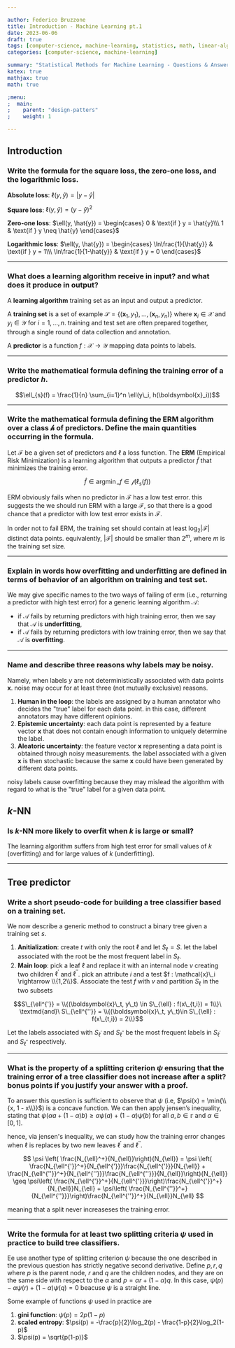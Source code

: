 ```yaml
---

author: Federico Bruzzone
title: Introduction - Machine Learning pt.1 
date: 2023-06-06
draft: true
tags: [computer-science, machine-learning, statistics, math, linear-algebra]
categories: [computer-science, machine-learning]

summary: "Statistical Methods for Machine Learning - Questions & Answers pt.1. Introduction, k-nn and tree predictor."
katex: true
mathjax: true
math: true

;menu:
;  main:
;    parent: "design-patters"
;    weight: 1

---
```


## Introduction

### Write the formula for the square loss, the zero-one loss, and the logarithmic loss.

**Absolute loss**: $\ell(y, \hat{y}) = |y-\hat{y}|$
    
**Square loss**: $\ell(y, \hat{y}) = (y-\hat{y})^2$
    
**Zero-one loss**: $\ell(y, \hat{y}) = \begin{cases} 
0 & \text{if } y = \hat{y}\\\ 
1 & \text{if } y \neq \hat{y}
\end{cases}$
    
**Logarithmic loss**: $\ell(y, \hat{y}) = \begin{cases} 
\ln\frac{1}{\hat{y}} & \text{if } y = 1\\\ 
\ln\frac{1}{1-\hat{y}} & \text{if } y = 0 
\end{cases}$

---

### What does a learning algorithm receive in input? and what does it produce in output?

A **learning algorithm** training set as an input and output a predictor.

A **training set** is a set of example $\mathcal{S} = \{(\boldsymbol{x}_1, y_1), \dots, (\boldsymbol{x}_n, y_n)\}$ where $\boldsymbol{x}_i \in \mathcal{X}$ and $y_i \in \mathcal{Y}$ for $i = 1, \dots, n$. training and test set are often prepared together, through a single round of data collection and annotation. 

A **predictor** is a function $f: \mathcal{X} \rightarrow \mathcal{Y}$ mapping data points to labels.

---

### Write the mathematical formula defining the training error of a predictor $h$.

$$\ell_{s}(f) = \frac{1}{n} \sum_{i=1}^n \ell(y\_i, h(\boldsymbol{x}_i))$$

---

### Write the mathematical formula defining the ERM algorithm over a class $\mathcal{h}$ of predictors. Define the main quantities occurring in the formula.

Let $\mathcal{F}$ be a given set of predictors and $\ell$ a loss function. The **ERM** (Empirical Risk Minimization) is a learning algorithm that outputs a predictor $\hat{f}$ that minimizes the training error.

$$\hat{f} \in \mathop{argmin}\_{f \in \mathcal{f}} \left( \ell_{s}(f) \right)$$

ERM obviously fails when no predictor in $\mathcal{F}$ has a low test error.
this suggests the we should run ERM with a large $\mathcal{F}$, so that there is a good chance that a predictor with low test error exists in $\mathcal{F}$.

In order not to fail ERM, the training set should contain at least $\log_{2}|\mathcal{F}|$ distinct data points. equivalently, $|\mathcal{F}|$ should be smaller than $2^{m}$, where $m$ is the training set size.

---


### Explain in words how overfitting and underfitting are defined in terms of behavior of an algorithm on training and test set. 

We may give specific names to the two ways of failing of erm (i.e., returning a predictor with high test error) for a generic learning algorithm $\mathcal{A}$: 


- if $\mathcal{A}$ fails by returning predictors with high training error, then we say that $\mathcal{A}$ is **underfitting**,
- if $\mathcal{A}$ fails by returning predictors with low training error, then we say that $\mathcal{A}$ is **overfitting**.

---

### Name and describe three reasons why labels may be noisy. 

Namely, when labels $y$ are not deterministically associated with data points $\boldsymbol{x}$. noise may occur for at least three (not mutually exclusive) reasons. 

1. **Human in the loop**: the labels are assigned by a human annotator who decides the "true" label for each data point. in this case, different annotators may have different opinions.
2. **Epistemic uncertainty**: each data point is represented by a feature vector $\boldsymbol{x}$ that does not contain enough information to uniquely determine the label.             
3. **Aleatoric uncertainty**: the feature vector $\boldsymbol{x}$ representing a data point is obtained through noisy measurements. the label associated with a given $\boldsymbol{x}$ is then stochastic because the same $\boldsymbol{x}$ could have been generated by different data points.

noisy labels cause overfitting because they may mislead the algorithm with regard to what is the "true" label for a given data point.

## $k$-NN

### Is $k$-NN more likely to overfit when $k$ is large or small?

The learning algorithm suffers from high test error for small values of $k$ (overfitting) and for large values of $k$ (underfitting).

---

## Tree predictor

### Write a short pseudo-code for building a tree classifier based on a training set.

We now describe a generic method to construct a binary tree given a training set $s$.
    
1. **Anitialization**: create $t$ with only the root $\ell$ and let $S_{\ell} = S$. let the label associated with the root be the most frequent label in $S_{\ell}$.
2. **Main loop**: pick a leaf $\ell$ and replace it with an internal node $v$ creating two children $\ell^{'}$ and $\ell^{''}$. pick an attribute $i$ and a test $f : \mathcal{x}\_i \rightarrow \\{1,2\\}$. Associate the test $f$ with $v$ and partition $S_{\ell}$ in the two subsets
        
$$S\_{\ell^{'}} = \\{(\boldsymbol{x}\_t, y\_t) \in S\_{\ell} : f(x\_{t,i}) = 1\\}\ \textmd{and}\ S\_{\ell^{''}} = \\{(\boldsymbol{x}\_t, y\_t)\in S\_{\ell} : f(x\_{t,i}) = 2\\}$$

Let the labels associated with $S_{\ell^{'}}$ and $S_{\ell^{''}}$ be the most frequent labels in $S_{\ell^{'}}$ and $S_{\ell^{''}}$ respectively.

---

### What is the property of a splitting criterion $\psi$ ensuring that the training error of a tree classifier does not increase after a split? bonus points if you justify your answer with a proof.

To answer this question is sufficient to observe that $\psi$ (i.e, $\psi(x) = \min{\\{x, 1 - x\\}}$) is a concave function.
    We can then apply jensen’s inequality, stating that $\psi(\alpha a + (1-\alpha)b) \geq \alpha\psi(a) + (1 - \alpha)\psi(b)$ for all $a,b \in \mathbb{r}$ and $\alpha \in [0,1]$.

hence, via jensen's inequality, we can study how the training error changes when $\ell$ is replaces by two new leaves $\ell^{'}$ and $\ell^{''}$.
    
$$
\psi \left( \frac{N_{\ell}^+}{N_{\ell}}\right){N_{\ell}} = \psi \left( \frac{N_{\ell^{'}}^+}{N_{\ell^{'}}}\frac{N_{\ell^{'}}}{N_{\ell}} + \frac{N_{\ell^{''}}^+}{N_{\ell^{''}}}\frac{N_{\ell^{''}}}{N_{\ell}}\right){N_{\ell}} \geq \psi\left( \frac{N_{\ell^{'}}^+}{N_{\ell^{'}}}\right)\frac{N_{\ell^{'}}^+}{N_{\ell}}N_{\ell} + \psi\left( \frac{N_{\ell^{''}}^+}{N_{\ell^{''}}}\right)\frac{N_{\ell^{''}}^+}{N_{\ell}}N_{\ell}
$$

meaning that a split never increaseses the training error.

---

### Write the formula for at least two splitting criteria $\psi$ used in practice to build tree classifiers.

Ee use another type of splitting criterion $\psi$ because the one described in the previous question has strictly negative second derivative. Define $p, r, q$ where $p$ is the parent node, $r$ and $q$ are the children nodes, and they are on the same side with respect to the $\alpha$ and $p = \alpha r + (1 - \alpha)q$.
In this case, $\psi(p) - \alpha\psi(r) + (1 - \alpha)\psi(q) = 0$ beacuse $\psi$ is a straight line.

Some example of functions $\psi$ used in practice are 
1. **gini function**: $\psi(p) = 2p(1-p)$
2. **scaled entropy**: $\psi(p) = -\frac{p}{2}\log_2(p) - \frac{1-p}{2}\log_2(1-p)$
3. $\psi(p) = \sqrt{p(1-p)}$

